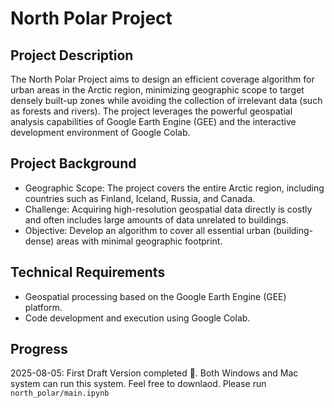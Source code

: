 # North Polar Project

## Project Description

The North Polar Project aims to design an efficient coverage algorithm for urban areas in the Arctic region, minimizing geographic scope to target densely built-up zones while avoiding the collection of irrelevant data (such as forests and rivers). The project leverages the powerful geospatial analysis capabilities of Google Earth Engine (GEE) and the interactive development environment of Google Colab.

## Project Background
- Geographic Scope: The project covers the entire Arctic region, including countries such as Finland, Iceland, Russia, and Canada.
- Challenge: Acquiring high-resolution geospatial data directly is costly and often includes large amounts of data unrelated to buildings.
- Objective: Develop an algorithm to cover all essential urban (building-dense) areas with minimal geographic footprint.

## Technical Requirements
- Geospatial processing based on the Google Earth Engine (GEE) platform.
- Code development and execution using Google Colab.

## Progress
2025-08-05: First Draft Version completed 🎉. Both Windows and Mac system can run this system. Feel free to downlaod. Please run `north_polar/main.ipynb`
